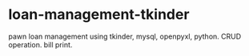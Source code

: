 # loan-management-tkinder
pawn loan management using tkinder, mysql, openpyxl, python. CRUD operation. bill print.
